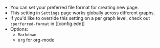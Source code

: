 - You can set your preferred file format for creating new page.
- This setting in `Settings` page works globally across different graphs.
- If you'd like to override this setting on a per graph level, check out `:perferred-format` in [[config.edn]]
- Options:
	- `Markdown`
	- `Org` for org-mode